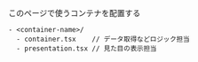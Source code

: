 このページで使うコンテナを配置する

```
- <container-name>/
  - container.tsx    // データ取得などロジック担当
  - presentation.tsx // 見た目の表示担当
```
